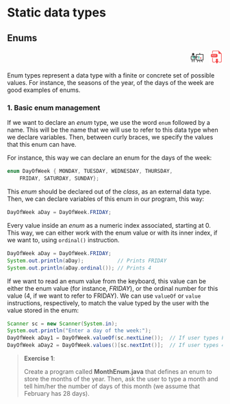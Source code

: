 # Static data types

## Enums

<div style="text-align: right">
<a target="_blank" href="slides/03b.html"><img src="../../img/diapositivas.png" width="32" /></a>&nbsp;&nbsp;
<a target="_blank" href="03b.pdf"><img src="../../img/pdf.png" width="32" /></a>
</div>

Enum types represent a data type with a finite or concrete set of possible values. For instance, the seasons of the year, of the days of the week are good examples of enums.

### 1. Basic enum management

If we want to declare an *enum* type, we use the word `enum` followed by a name. This will be the name that we will use to refer to this data type when we declare variables. Then, between curly braces, we specify the values that this enum can have. 

For instance, this way we can declare an enum for the days of the week:

```java
enum DayOfWeek { MONDAY, TUESDAY, WEDNESDAY, THURSDAY, 
    FRIDAY, SATURDAY, SUNDAY};
```

This *enum* should be declared out of the *class*, as an external data type. Then, we can declare variables of this enum in our program, this way:

```java
DayOfWeek aDay = DayOfWeek.FRIDAY;
```

Every value inside an *enum* as a numeric index associated, starting at 0. This way, we can either work with the enum value or with its inner index, if we want to, using `ordinal()` instruction.

```java
DayOfWeek aDay = DayOfWeek.FRIDAY;
System.out.println(aDay);           // Prints FRIDAY
System.out.println(aDay.ordinal()); // Prints 4
```

If we want to read an enum value from the keyboard, this value can be either the enum value (for instance, *FRIDAY*), or the ordinal number for this value (4, if we want to refer to FRIDAY). We can use `valueOf` or `value` instructions, respectively, to match the value typed by the user with the value stored in the enum:

```java
Scanner sc = new Scanner(System.in);
System.out.println("Enter a day of the week:");
DayOfWeek aDay1 = DayOfWeek.valueOf(sc.nextLine());  // If user types FRIDAY
DayOfWeek aDay2 = DayOfWeek.values()[sc.nextInt()];  // If user types 4
```

> **Exercise 1**:
> 
> Create a program called **MonthEnum.java** that defines an enum to store the months of the year. Then, ask the user to type a month and tell him/her the number of days of this month (we assume that February has 28 days).
